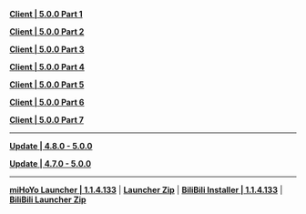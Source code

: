 <!-- **[Android](https://autopatchcn.yuanshen.com/client_app/download/Android/20240709193922_lKTTQu3hTabVYoWi/mihoyo/yuanshen_5.0.0.apk)** | **[BiliGame](https://pkg.biligame.com/games/ys_5.0.0_24603909_24822834_20240710_122309_0c465.apk)** -->

**[Client | 5.0.0  Part 1](https://autopatchcn.yuanshen.com/client_app/download/pc_zip/20240816183703_2noMz7rJZAdUZy6J/YuanShen_5.0.0.zip.001)**

**[Client | 5.0.0  Part 2](https://autopatchcn.yuanshen.com/client_app/download/pc_zip/20240816183703_2noMz7rJZAdUZy6J/YuanShen_5.0.0.zip.002)**

**[Client | 5.0.0  Part 3](https://autopatchcn.yuanshen.com/client_app/download/pc_zip/20240816183703_2noMz7rJZAdUZy6J/YuanShen_5.0.0.zip.003)**

**[Client | 5.0.0  Part 4](https://autopatchcn.yuanshen.com/client_app/download/pc_zip/20240816183703_2noMz7rJZAdUZy6J/YuanShen_5.0.0.zip.004)**

**[Client | 5.0.0  Part 5](https://autopatchcn.yuanshen.com/client_app/download/pc_zip/20240816183703_2noMz7rJZAdUZy6J/YuanShen_5.0.0.zip.005)**

**[Client | 5.0.0  Part 6](https://autopatchcn.yuanshen.com/client_app/download/pc_zip/20240816183703_2noMz7rJZAdUZy6J/YuanShen_5.0.0.zip.006)**

**[Client | 5.0.0  Part 7](https://autopatchcn.yuanshen.com/client_app/download/pc_zip/20240816183703_2noMz7rJZAdUZy6J/YuanShen_5.0.0.zip.007)**

---

**[Update | 4.8.0 - 5.0.0](https://autopatchcn.yuanshen.com/client_app/update/hk4e_cn/game_4.8.0_5.0.0_hdiff_FrlPBYGVpJJEDpIB.zip)**

**[Update | 4.7.0 - 5.0.0](https://autopatchcn.yuanshen.com/client_app/update/hk4e_cn/game_4.7.0_5.0.0_hdiff_IGwiqNABhgvRHSqn.zip)**

---

**[miHoYo Launcher | 1.1.4.133](https://autopatchcn.yuanshen.com/client_app/download/launcher/20240802154502_1DHdTgDU71FMVFGN/mihoyo/yuanshen_setup_202407301658.exe)** | **[Launcher Zip](https://hyp-webstatic.mihoyo.com/hyp-client/jGHBHlcOq1_1.1.4.133_1_1_cps_hyp_cn_jGHBHlcOq1_11mihoyo_202408152023_EWWBxaYA.zip)** | **[BiliBili Installer | 1.1.4.133](https://autopatchcn.yuanshen.com/client_app/download/launcher/20240521205946_NvT7HUtZB50s99AJ/bilibili/yuanshen_setup_202405212026.exe)** | **[BiliBili Launcher Zip](https://hyp-webstatic.mihoyo.com/hyp-client/umfgRO5gh5_1.1.4.133_14_0_cps_hk4e_cn_umfgRO5gh5_6mihoyo_202407301910_IYvEgOro.zip)**


<!-- **[Cloud | 5.0.0](https://autopatchcn.yuanshen.com/client_app/download/cloudgame/pc/20240710141658_UAcvcAXV2bqy0RXX/cypcweb/yscloud_5.0.0.exe)** | **[Android Cloud | 5.0.0](https://autopatchcn.yuanshen.com/client_app/download/cloudgame/android/20240710141605_TuxoICZzE3vVUNWo/cyydmihoyo/yscloud_5.0.0.apk)** -->
